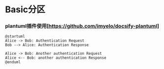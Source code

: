 # Basic分区

### plantuml插件使用[https://github.com/imyelo/docsify-plantuml]
```plantuml
@startuml
Alice -> Bob: Authentication Request
Bob --> Alice: Authentication Response

Alice -> Bob: Another authentication Request
Alice <-- Bob: another authentication Response
@enduml
```